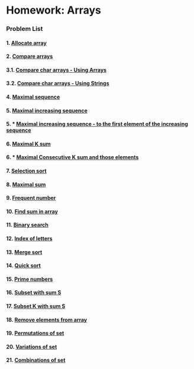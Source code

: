 Homework: Arrays
================

### Problem List

#### 1. [Allocate array](https://github.com/petyakostova/Telerik-Academy/tree/master/C%23/C%23%202/1.%20Arrays-HW/Allocate-Array)
#### 2. [Compare arrays](https://github.com/petyakostova/Telerik-Academy/tree/master/C%23/C%23%202/1.%20Arrays-HW/Compare-Arrays)
#### 3.1. [Compare char arrays - Using Arrays](https://github.com/petyakostova/Telerik-Academy/tree/master/C%23/C%23%202/1.%20Arrays-HW/Compare-Char-Arrays)
#### 3.2. [Compare char arrays - Using Strings](https://github.com/petyakostova/Telerik-Academy/tree/master/C%23/C%23%202/1.%20Arrays-HW/Compare-Char-Arrays-WithStrings)
#### 4. [Maximal sequence](https://github.com/petyakostova/Telerik-Academy/blob/master/C%23/C%23%202/1.%20Arrays-HW/Maximal-Sequence)
#### 5. [Maximal increasing sequence](https://github.com/petyakostova/Telerik-Academy/tree/master/C%23/C%23%202/1.%20Arrays-HW/Maximal-Increasing-Sequence)
#### 5. * [Maximal increasing sequence - to the first element of the increasing sequence](https://github.com/petyakostova/Telerik-Academy/blob/master/C%23/C%23%202/1.%20Arrays-HW/Maximal-Increasing-From1stElement-Sequence/MaxIncreasingFrom1stElSequence.cs)
#### 6. [Maximal K sum](https://github.com/petyakostova/Telerik-Academy/tree/master/C%23/C%23%202/1.%20Arrays-HW/Maximal-K-Sum)
#### 6. * [Maximal Consecutive K sum and those elements](https://github.com/petyakostova/Telerik-Academy/blob/master/C%23/C%23%202/1.%20Arrays-HW/Maximal-Consecutive-K-Sum/MaximalConsecutiveKSum.cs)
#### 7. [Selection sort](https://github.com/petyakostova/Telerik-Academy/tree/master/C%23/C%23%202/1.%20Arrays-HW/Selection-Sort)
#### 8. [Maximal sum](https://github.com/petyakostova/Telerik-Academy/tree/master/C%23/C%23%202/1.%20Arrays-HW/Maximal-Sum)
#### 9. [Frequent number](https://github.com/petyakostova/Telerik-Academy/tree/master/C%23/C%23%202/1.%20Arrays-HW/Frequent-Number)
#### 10. [Find sum in array](https://github.com/petyakostova/Telerik-Academy/tree/master/C%23/C%23%202/1.%20Arrays-HW/Find-Sum-In-Array)
#### 11. [Binary search](https://github.com/petyakostova/Telerik-Academy/tree/master/C%23/C%23%202/1.%20Arrays-HW/Binary-Search)
#### 12. [Index of letters](https://github.com/petyakostova/Telerik-Academy/tree/master/C%23/C%23%202/1.%20Arrays-HW/Index-Of-Letters)
#### 13. [Merge sort](https://github.com/petyakostova/Telerik-Academy/tree/master/C%23/C%23%202/1.%20Arrays-HW/Merge-Sort)
#### 14. [Quick sort](https://github.com/petyakostova/Telerik-Academy/tree/master/C%23/C%23%202/1.%20Arrays-HW/Quick-Sort)
#### 15. [Prime numbers](https://github.com/petyakostova/Telerik-Academy/tree/master/C%23/C%23%202/1.%20Arrays-HW/Prime-Numbers)
#### 16. [Subset with sum S]()
#### 17. [Subset K with sum S]()
#### 18. [Remove elements from array](https://github.com/petyakostova/Telerik-Academy/tree/master/C%23/C%23%202/1.%20Arrays-HW/Longest-Increasing-Subset)
#### 19. [Permutations of set]()
#### 20. [Variations of set]()
#### 21. [Combinations of set]()
